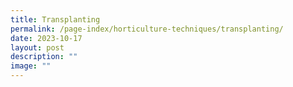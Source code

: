 ```yaml
---
title: Transplanting
permalink: /page-index/horticulture-techniques/transplanting/
date: 2023-10-17
layout: post
description: ""
image: ""
---
```

